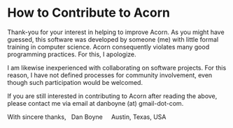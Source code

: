 # How to Contribute to Acorn

Thank-you for your interest in helping to improve Acorn. As you might have guessed, this software was developed by someone (me) with little formal training in computer science. Acorn consequently violates many good programming practices. For this, I apologize.

I am likewise inexperienced with collaborating on software projects. For this reason, I have not defined processes for community involvement, even though such participation would be welcomed. 

If you are still interested in contributing to Acorn after reading the above, please contact me via email at danboyne (at) gmail-dot-com.

With sincere thanks,
&nbsp; Dan Boyne
&nbsp; &nbsp; Austin, Texas, USA
